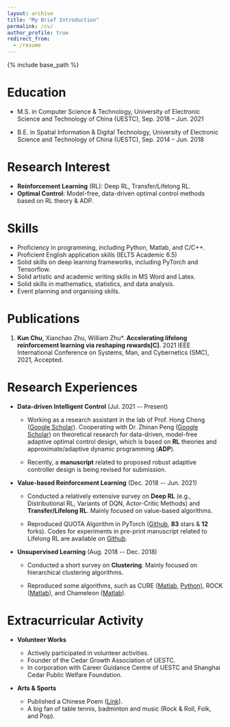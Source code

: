 ```yaml
---
layout: archive
title: "My Brief Introduction"
permalink: /cv/
author_profile: true
redirect_from:
  - /resume
---
```


{% include base_path %}

Education
======
* M.S. in Computer Science & Technology, University of Electronic Science and Technology of China (UESTC), Sep. 2018 – Jun. 2021

* B.E. in Spatial Information & Digital Technology, University of Electronic Science and Technology of China (UESTC), Sep. 2014 – Jun. 2018

Research Interest
======
* **Reinforcement Learning** (RL): Deep RL, Transfer/Lifelong RL.
* **Optimal Control**: Model-free, data-driven optimal control methods based on RL theory & ADP.
  
Skills
======
* Proficiency in programming, including Python, Matlab, and C/C++. 
* Proficient English application skills (IELTS Academic 6.5)
* Solid skills on deep learning frameworks, including PyTorch and Tensorflow. 
* Solid artistic and academic writing skills in MS Word and Latex. 
* Solid skills in mathematics, statistics, and data analysis.
* Event planning and organising skills.

Publications
======
  1. **Kun Chu**, Xianchao Zhu, William Zhu*. **Accelerating lifelong reinforcement learning via reshaping rewards[C]**. 2021 IEEE International Conference on Systems, Man, and Cybernetics (SMC), 2021, Accepted.
  
Research Experiences
======
* **Data-driven Intelligent Control** (Jul. 2021 -- Present)

  * Working as a research assistant in the lab of Prof. Hong Cheng ([Google Scholar](https://scholar.google.com/citations?hl=en&user=-845MAcAAAAJ)). Cooperating with Dr. Zhinan Peng ([Google Scholar](https://scholar.google.com/citations?user=9AUL9JEAAAAJ&hl=en&oi=ao)) on theoretical research for data-driven, model-free adaptive optimal control design, which is based on **RL** theories and approximate/adaptive dynamic programming (**ADP**). 

  * Recently, a **manuscript** related to proposed robust adaptive controller design is being revised for submission.

* **Value-based Reinforcement Learning** (Dec. 2018 -- Jun. 2021)

  * Conducted a relatively extensive survey on **Deep RL** (e.g., Distributional RL, Variants of DQN, Actor-Critic Methods) and **Transfer/Lifelong RL**. Mainly focused on value-based algorithms.

  * Reproduced QUOTA Algorithm in PyTorch ([Github](https://github.com/Kchu/DeepRL\_PyTorch), **83** stars & **12** forks). Codes for experiments in pre-print manuscript related to Lifelong RL are available on [Github](https://github.com/Kchu/LifelongRL).

* **Unsupervised Learning** (Aug. 2018 -- Dec. 2018)

  * Conducted a short survey on **Clustering**. Mainly focused on hierarchical clustering algorithms.

  * Reproduced some algorithms, such as CURE ([Matlab](https://github.com/Kchu/CURE-cluster-matlab), [Python](https://github.com/Kchu/CURE-cluster-python)), ROCK ([Matlab](https://github.com/Kchu/ROCK-cluster-matlab)), and Chameleon ([Matlab](https://github.com/Kchu/Chameleon-cluster-matlab)).
  
Extracurricular Activity
======
* **Volunteer Works**
  * Actively participated in volunteer activities. 
  * Founder of the Cedar Growth Association of UESTC. 
  * In corporation with Career Guidance Centre of UESTC and Shanghai Cedar Public Welfare Foundation.

* **Arts & Sports**
  * Published a Chinese Poem ([Link](https://kns.cnki.net/KCMS/detail/detail.aspx?dbcode=CJFQ&dbname=CJFDLAST2019&filename=YJSZ201905019&v=MDk1NzExVDNxVHJXTTFGckNVUjdxZll1ZHRGeURrVkw3S1BDZllkTEc0SDlqTXFvOUViWVI4ZVgxTHV4WVM3RGg=)). 
  * A big fan of table tennis, badminton and music (Rock & Roll, Folk, and Pop).